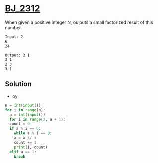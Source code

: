 # [BJ_2312](https://acmicpc.net/problem/2312)

When given a positive integer N, outputs a small factorized result of this number

```txt
Input: 2
6
24

Output: 2 1
3 1
2 3
3 1
```

## Solution

* py

```py
n = int(input())
for i in range(n):
  a = int(input())
  for i in range(2, a + 1):
  count = 0
  if a % i == 0:
    while a % i == 0:
    a = a // i
    count += 1
    print(i, count)
  elif a == 1:
    break
```
